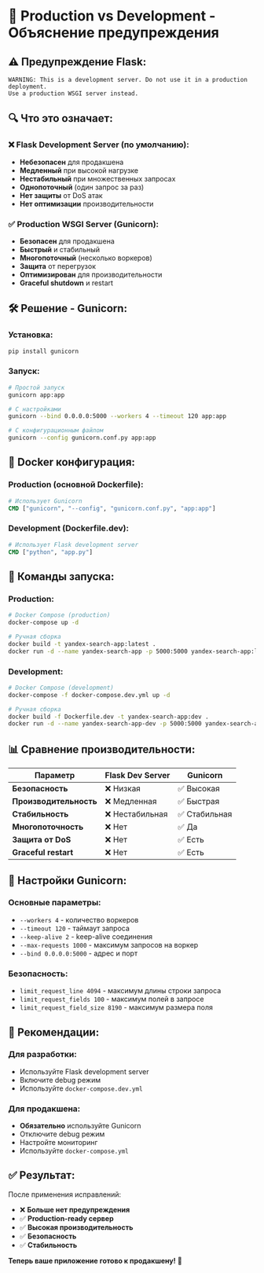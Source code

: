 # 🚀 Production vs Development - Объяснение предупреждения

## ⚠️ **Предупреждение Flask:**

```
WARNING: This is a development server. Do not use it in a production deployment. 
Use a production WSGI server instead.
```

## 🔍 **Что это означает:**

### **❌ Flask Development Server (по умолчанию):**
- **Небезопасен** для продакшена
- **Медленный** при высокой нагрузке
- **Нестабильный** при множественных запросах
- **Однопоточный** (один запрос за раз)
- **Нет защиты** от DoS атак
- **Нет оптимизации** производительности

### **✅ Production WSGI Server (Gunicorn):**
- **Безопасен** для продакшена
- **Быстрый** и стабильный
- **Многопоточный** (несколько воркеров)
- **Защита** от перегрузок
- **Оптимизирован** для производительности
- **Graceful shutdown** и restart

## 🛠️ **Решение - Gunicorn:**

### **Установка:**
```bash
pip install gunicorn
```

### **Запуск:**
```bash
# Простой запуск
gunicorn app:app

# С настройками
gunicorn --bind 0.0.0.0:5000 --workers 4 --timeout 120 app:app

# С конфигурационным файлом
gunicorn --config gunicorn.conf.py app:app
```

## 🐳 **Docker конфигурация:**

### **Production (основной Dockerfile):**
```dockerfile
# Использует Gunicorn
CMD ["gunicorn", "--config", "gunicorn.conf.py", "app:app"]
```

### **Development (Dockerfile.dev):**
```dockerfile
# Использует Flask development server
CMD ["python", "app.py"]
```

## 🚀 **Команды запуска:**

### **Production:**
```bash
# Docker Compose (production)
docker-compose up -d

# Ручная сборка
docker build -t yandex-search-app:latest .
docker run -d --name yandex-search-app -p 5000:5000 yandex-search-app:latest
```

### **Development:**
```bash
# Docker Compose (development)
docker-compose -f docker-compose.dev.yml up -d

# Ручная сборка
docker build -f Dockerfile.dev -t yandex-search-app:dev .
docker run -d --name yandex-search-app-dev -p 5000:5000 yandex-search-app:dev
```

## 📊 **Сравнение производительности:**

| Параметр | Flask Dev Server | Gunicorn |
|----------|------------------|----------|
| **Безопасность** | ❌ Низкая | ✅ Высокая |
| **Производительность** | ❌ Медленная | ✅ Быстрая |
| **Стабильность** | ❌ Нестабильная | ✅ Стабильная |
| **Многопоточность** | ❌ Нет | ✅ Да |
| **Защита от DoS** | ❌ Нет | ✅ Есть |
| **Graceful restart** | ❌ Нет | ✅ Есть |

## 🔧 **Настройки Gunicorn:**

### **Основные параметры:**
- `--workers 4` - количество воркеров
- `--timeout 120` - таймаут запроса
- `--keep-alive 2` - keep-alive соединения
- `--max-requests 1000` - максимум запросов на воркер
- `--bind 0.0.0.0:5000` - адрес и порт

### **Безопасность:**
- `limit_request_line 4094` - максимум длины строки запроса
- `limit_request_fields 100` - максимум полей в запросе
- `limit_request_field_size 8190` - максимум размера поля

## 🎯 **Рекомендации:**

### **Для разработки:**
- Используйте Flask development server
- Включите debug режим
- Используйте `docker-compose.dev.yml`

### **Для продакшена:**
- **Обязательно** используйте Gunicorn
- Отключите debug режим
- Настройте мониторинг
- Используйте `docker-compose.yml`

## ✅ **Результат:**

После применения исправлений:
- ❌ **Больше нет предупреждения**
- ✅ **Production-ready сервер**
- ✅ **Высокая производительность**
- ✅ **Безопасность**
- ✅ **Стабильность**

**Теперь ваше приложение готово к продакшену!** 🎉

